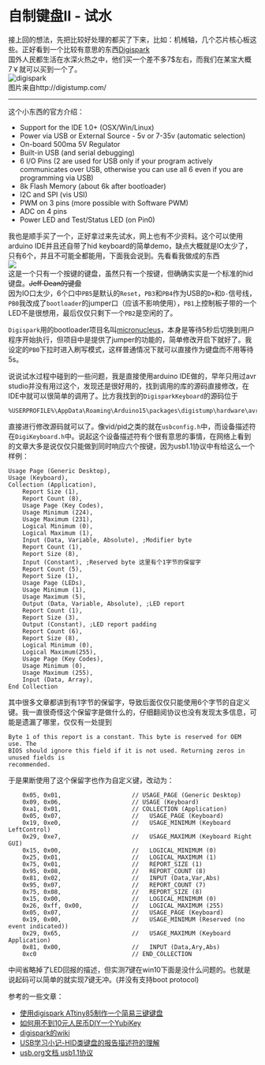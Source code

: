 # 自制键盘II - 试水

接上回的想法，先把比较好处理的都买了下来，比如：机械轴，几个芯片核心板这些。正好看到一个比较有意思的东西[Digispark](http://digistump.com/products/1)  
国外人民都生活在水深火热之中，他们买一个差不多7$左右，而我们在某宝大概7￥就可以买到一个了。  
![digispark](/keyboard/digispark.jpg)  
图片来自http://digistump.com/

---------  

这个小东西的官方介绍：

* Support for the IDE 1.0+ (OSX/Win/Linux)
* Power via USB or External Source - 5v or 7-35v (automatic selection)
* On-board 500ma 5V Regulator
* Built-in USB (and serial debugging)
* 6 I/O Pins (2 are used for USB only if your program actively communicates over USB, otherwise you can use all 6 even if you are programming via USB)
* 8k Flash Memory (about 6k after bootloader)
* I2C and SPI (vis USI)
* PWM on 3 pins (more possible with Software PWM)
* ADC on 4 pins
* Power LED and Test/Status LED (on Pin0)  
  
我也是顺手买了一个，正好拿过来先试水，网上也有不少资料。这个可以使用arduino IDE并且还自带了hid keyboard的简单demo，缺点大概就是IO太少了，只有6个，并且不可能全都能用，下面我会说到。先看看我做成的东西  
![](/keyboard/one_key_keyboard.jpg)  
这是一个只有一个按键的键盘，虽然只有一个按键，但确确实实是一个标准的hid键盘。<S>Jeff Dean的键盘</S>  
因为IO口太少，6个口中`PB5`是默认的`Reset`，`PB3`和`PB4`作为USB的`D+`和`D-`信号线，`PB0`我改成了`bootloader`的jumper口（应该不影响使用），`PB1`上控制板子带的一个LED不是很想用，最后仅仅只剩下一个`PB2`是空闲的了。  
  
`Digispark`用的bootloader项目名叫[micronucleus](https://github.com/micronucleus/micronucleus)，本身是等待5秒后切换到用户程序开始执行，但项目中是提供了jumper的功能的，简单修改开启下就好了。我设定的`PB0`下拉时进入刷写模式，这样普通情况下就可以直接作为键盘而不用等待5s。

说说试水过程中碰到的一些问题，我是直接使用arduino IDE做的，早年只用过avr studio并没有用过这个，发现还是很好用的，找到调用的库的源码直接修改，在IDE中就可以很简单的调用了。比方我找到的`DigisparkKeyboard`的源码位于  
```
%USERPROFILE%\AppData\Roaming\Arduino15\packages\digistump\hardware\avr\1.6.7\libraries\DigisparkKeyboard
```  
直接进行修改源码就可以了。像vid/pid之类的就在`usbconfig.h`中，而设备描述符在`DigiKeyboard.h`中。说起这个设备描述符有个很有意思的事情，在网络上看到的文章大多是说仅仅只能做到同时响应六个按键，因为usb1.1协议中有给这么一个样例：  
```
Usage Page (Generic Desktop),
Usage (Keyboard),
Collection (Application),
    Report Size (1),
    Report Count (8),
    Usage Page (Key Codes),
    Usage Minimum (224),
    Usage Maximum (231),
    Logical Minimum (0),
    Logical Maximum (1),
    Input (Data, Variable, Absolute), ;Modifier byte
    Report Count (1),
    Report Size (8),
    Input (Constant), ;Reserved byte 这里有个1字节的保留字
    Report Count (5),
    Report Size (1),
    Usage Page (LEDs),
    Usage Minimum (1),
    Usage Maximum (5),
    Output (Data, Variable, Absolute), ;LED report
    Report Count (1),
    Report Size (3),
    Output (Constant), ;LED report padding
    Report Count (6),
    Report Size (8),
    Logical Minimum (0),
    Logical Maximum(255),
    Usage Page (Key Codes),
    Usage Minimum (0),
    Usage Maximum (255),
    Input (Data, Array),
End Collection
```
其中很多文章都讲到有1字节的保留字，导致后面仅仅只能使用6个字节的自定义键。我一直很奇怪这个保留字是做什么的，仔细翻阅协议也没有发现太多信息，可能是遗漏了哪里，仅仅有一处提到  
```
Byte 1 of this report is a constant. This byte is reserved for OEM use. The
BIOS should ignore this field if it is not used. Returning zeros in unused fields is
recommended.
```  
于是果断使用了这个保留字也作为自定义键，改动为：  
```
    0x05, 0x01,                    // USAGE_PAGE (Generic Desktop)
    0x09, 0x06,                    // USAGE (Keyboard)
    0xa1, 0x01,                    // COLLECTION (Application)
    0x05, 0x07,                    //   USAGE_PAGE (Keyboard)
    0x19, 0xe0,                    //   USAGE_MINIMUM (Keyboard LeftControl)
    0x29, 0xe7,                    //   USAGE_MAXIMUM (Keyboard Right GUI)
    0x15, 0x00,                    //   LOGICAL_MINIMUM (0)
    0x25, 0x01,                    //   LOGICAL_MAXIMUM (1)
    0x75, 0x01,                    //   REPORT_SIZE (1)
    0x95, 0x08,                    //   REPORT_COUNT (8)
    0x81, 0x02,                    //   INPUT (Data,Var,Abs)
    0x95, 0x07,                    //   REPORT_COUNT (7)
    0x75, 0x08,                    //   REPORT_SIZE (8)
    0x15, 0x00,                    //   LOGICAL_MINIMUM (0)
    0x26, 0xff, 0x00,              //   LOGICAL_MAXIMUM (255)
    0x05, 0x07,                    //   USAGE_PAGE (Keyboard)
    0x19, 0x00,                    //   USAGE_MINIMUM (Reserved (no event indicated))
    0x29, 0x65,                    //   USAGE_MAXIMUM (Keyboard Application)
    0x81, 0x00,                    //   INPUT (Data,Ary,Abs)
    0xc0                           // END_COLLECTION
```  
中间省略掉了LED回报的描述，但实测7键在win10下面是没什么问题的。也就是说起码可以简单的就实现7键无冲。(并没有支持boot protocol)
 

参考的一些文章：  

* [使用digispark ATtiny85制作一个简易三键键盘](http://www.roadna.com/2016/08/06/digispark-3keys-keyboard/)  
* [如何用不到10元人民币DIY一个YubiKey](https://www.textarea.com/zhicheng/ruhe-yong-budao-10-yuan-renminbi-diy-yige-yubikey-395/)  
* [digispark的wiki](http://digistump.com/wiki/digispark)  
* [USB学习小记-HID类键盘的报告描述符的理解](http://www.cnblogs.com/heiyue/p/3341030.html)  
* [usb.org文档 usb1.1协议](http://www.usb.org/developers/hidpage/)  

